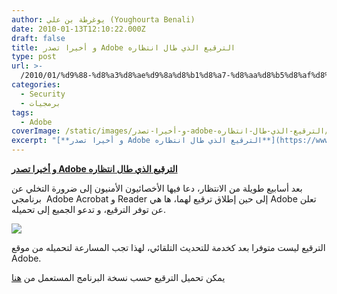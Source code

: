 ```yaml
---
author: يوغرطة بن علي (Youghourta Benali)
date: 2010-01-13T12:10:22.000Z
draft: false
title: و أخيرا تصدر Adobe الترقيع الذي طال انتظاره
type: post
url: >-
  /2010/01/%d9%88-%d8%a3%d8%ae%d9%8a%d8%b1%d8%a7-%d8%aa%d8%b5%d8%af%d8%b1-adobe-%d8%a7%d9%84%d8%aa%d8%b1%d9%82%d9%8a%d8%b9-%d8%a7%d9%84%d8%b0%d9%8a-%d8%b7%d8%a7%d9%84-%d8%a7%d9%86%d8%aa%d8%b8%d8%a7%d8%b1%d9%87/
categories:
  - Security
  - برمجيات
tags:
  - Adobe
coverImage: /static/images/و-أخيرا-تصدر-adobe-الترقيع-الذي-طال-انتظاره/Adobe-logo.png
excerpt: "[**و أخيرا تصدر Adobe الترقيع الذي طال انتظاره**](https://www.it-scoop.com/2010/01/%d9%88-%d8%a3%d8%ae%d9%8a%d8%b1%d8%a7-%d8%aa%d8%b5%d8%af%d8%b1-adobe-%d8%a7%d9%84%d8%aa%d8%b1%d9%82%d9%8a%d8%b9-%d8%a7%d9%84%d8%b0%d9%8a-%d8%b7%d8%a7%d9%84-%d8%a7%d9%86%d8%aa%d8%b8%d8%a7%d8%b1%d9%87/)\n\nبعد أسابيع طويلة من الانتظار، دعا فيها الأخصائيون الأمنيون إلى ضرورة التخلي عن برنامجي \_Adobe Acrobat و Reader إلى حين إطلاق ترقيع لهما، ها هي Adobe تعلن عن توفر الترقيع، و تدعو الجميع"
---
```

[**و أخيرا تصدر Adobe الترقيع الذي طال انتظاره**](https://www.it-scoop.com/2010/01/%d9%88-%d8%a3%d8%ae%d9%8a%d8%b1%d8%a7-%d8%aa%d8%b5%d8%af%d8%b1-adobe-%d8%a7%d9%84%d8%aa%d8%b1%d9%82%d9%8a%d8%b9-%d8%a7%d9%84%d8%b0%d9%8a-%d8%b7%d8%a7%d9%84-%d8%a7%d9%86%d8%aa%d8%b8%d8%a7%d8%b1%d9%87/)

بعد أسابيع طويلة من الانتظار، دعا فيها الأخصائيون الأمنيون إلى ضرورة التخلي عن برنامجي  Adobe Acrobat و Reader إلى حين إطلاق ترقيع لهما، ها هي Adobe تعلن عن توفر الترقيع، و تدعو الجميع إلى تحميله.

![](/static/images/و-أخيرا-تصدر-adobe-الترقيع-الذي-طال-انتظاره/Adobe-logo.png)

الترقيع ليست متوفرا بعد كخدمة للتحديث التلقائي، لهذا تجب المسارعة لتحميله من موقع Adobe.

يمكن تحميل الترقيع حسب نسخة البرنامج المستعمل من [هنا](http://www.adobe.com/support/security/bulletins/apsb10-02.html)
